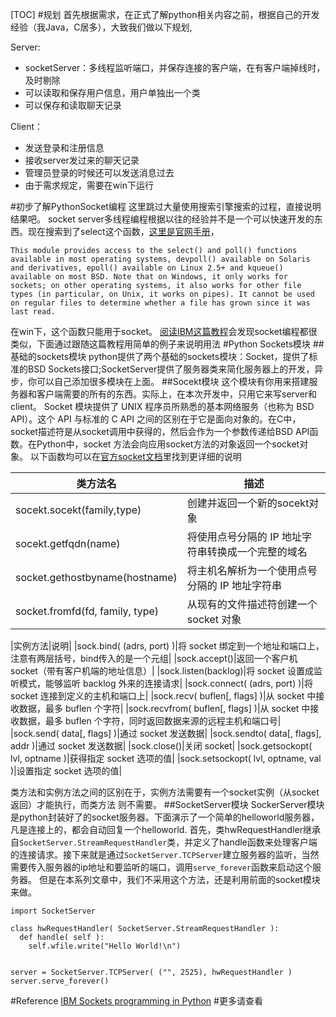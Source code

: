 [TOC]
#规划
首先根据需求，在正式了解python相关内容之前，根据自己的开发经验（我Java，C居多），大致我们做以下规划,

Server:

+ socketServer：多线程监听端口，并保存连接的客户端，在有客户端掉线时，及时剔除
+ 可以读取和保存用户信息，用户单独出一个类
+ 可以保存和读取聊天记录

Client：

+ 发送登录和注册信息
+ 接收server发过来的聊天记录
+ 管理员登录的时候还可以发送消息过去
+ 由于需求规定，需要在win下运行

#初步了解PythonSocket编程
这里跳过大量使用搜索引擎搜索的过程，直接说明结果吧。
socket server多线程编程根据以往的经验并不是一个可以快速开发的东西。现在搜索到了select这个函数，[这里是官网手册][1]，
```
This module provides access to the select() and poll() functions available in most operating systems, devpoll() available on Solaris and derivatives, epoll() available on Linux 2.5+ and kqueue() available on most BSD. Note that on Windows, it only works for sockets; on other operating systems, it also works for other file types (in particular, on Unix, it works on pipes). It cannot be used on regular files to determine whether a file has grown since it was last read.
```
在win下，这个函数只能用于socket。
[阅读IBM这篇教程][0]会发现socket编程都很类似，下面通过跟随这篇教程用简单的例子来说明用法
#Python Sockets模块
##基础的sockets模块
python提供了两个基础的sockets模块：Socket，提供了标准的BSD Sockets接口;SocketServer提供了服务器类来简化服务器上的开发，异步，你可以自己添加很多模块在上面。
##Socekt模块
这个模块有你用来搭建服务器和客户端需要的所有的东西。实际上，在本次开发中，只用它来写server和client。
Socket 模块提供了 UNIX 程序员所熟悉的基本网络服务（也称为 BSD API）。这个 API 与标准的 C API 之间的区别在于它是面向对象的。在C中，socket描述符是从socket调用中获得的，然后会作为一个参数传递给BSD API函数。在Python中，socket 方法会向应用socket方法的对象返回一个socket对象。
以下函数均可以在[官方socket文档][2]里找到更详细的说明

|类方法名|描述|
|-|-|
|socekt.socekt(family,type)|创建并返回一个新的socekt对象|
|socekt.getfqdn(name)|将使用点号分隔的 IP 地址字符串转换成一个完整的域名|
|socket.gethostbyname(hostname)|将主机名解析为一个使用点号分隔的 IP 地址字符串|
|socket.fromfd(fd, family, type)|从现有的文件描述符创建一个 socket 对象|

|实例方法|说明|
|sock.bind( (adrs, port) )|将 socket 绑定到一个地址和端口上，注意有两层括号，bind传入的是一个元组|
|sock.accept()|返回一个客户机 socket（带有客户机端的地址信息）|
|sock.listen(backlog)|将 socket 设置成监听模式，能够监听 backlog 外来的连接请求|
|sock.connect( (adrs, port) )|将 socket 连接到定义的主机和端口上|
|sock.recv( buflen[, flags] )|从 socket 中接收数据，最多 buflen 个字符|
|sock.recvfrom( buflen[, flags] )|从 socket 中接收数据，最多 buflen 个字符，同时返回数据来源的远程主机和端口号|
|sock.send( data[, flags] )|通过 socket 发送数据|
|sock.sendto( data[, flags], addr )|通过 socket 发送数据|
|sock.close()|关闭 socket|
|sock.getsockopt( lvl, optname )|获得指定 socket 选项的值|
|sock.setsockopt( lvl, optname, val )|设置指定 socket 选项的值|

类方法和实例方法之间的区别在于，实例方法需要有一个socket实例（从socket返回）才能执行，而类方法 则不需要。
##SocketServer模块
SockerServer模块是python封装好了的socket服务器。下面演示了一个简单的helloworld服务器，凡是连接上的，都会自动回复一个helloworld.
首先，类hwRequestHandler继承自`SocketServer.StreamRequestHandler`类，并定义了handle函数来处理客户端的连接请求。接下来就是通过`SocketServer.TCPServer`建立服务器的监听，当然需要传入服务器的ip地址和要监听的端口，调用`serve_forever`函数来启动这个服务器。
但是在本系列文章中，我们不采用这个方法，还是利用前面的socket模块来做。
```
import SocketServer

class hwRequestHandler( SocketServer.StreamRequestHandler ):
  def handle( self ):
    self.wfile.write("Hello World!\n")


server = SocketServer.TCPServer( ("", 2525), hwRequestHandler )
server.serve_forever()
```

#Reference
[IBM Sockets programming in Python][0]
#更多请查看

[0]: http://www.ibm.com/developerworks/linux/tutorials/l-pysocks/
[1]: https://docs.python.org/3/library/select.html
[2]: https://docs.python.org/3/library/socket.html